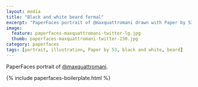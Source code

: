 ```yaml
---
layout: media
title: "Black and white beard formal"
excerpt: "PaperFaces portrait of @maxquattromani drawn with Paper by 53 on an iPad."
image: 
  feature: paperfaces-maxquattromani-twitter-lg.jpg
  thumb: paperfaces-maxquattromani-twitter-150.jpg
category: paperfaces
tags: [portrait, illustration, Paper by 53, black and white, beard]
---
```


PaperFaces portrait of [@maxquattromani](http://twitter.com/maxquattromani).

{% include paperfaces-boilerplate.html %}